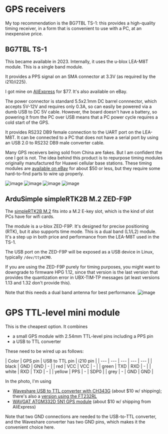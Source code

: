 # GPS receivers

My top recommendation is the BG7TBL TS-1: this provides a high-quality timing receiver, in a form that is convenient to
use with a PC, at an inexpensive price.

## BG7TBL TS-1

This became available in 2023. Internally, it uses the u-blox LEA-M8T module. This is a single band module.

It provides a PPS signal on an SMA connector at 3.3V (as required by the i210/i225).

I got mine on [AliExpress](https://www.aliexpress.com/item/1005005753445408.html) for $77. It's also available on eBay.

The power connector is standard 5.5x2.1mm DC barrel connnector, which accepts 5V-12V and requires only 0.3A, so can easily be powered via a dumb USB to DC 5V cable. However,
the board doesn't have a battery, so powering it from the PC over USB means that
a PC power cycle requires a cold start of the GPS.

It provides RS232 DB9 female connection to the UART port on the LEA-M8T. It can be connected
to a PC that does not have a serial port by using an USB 2.0 to RS232 DB9 male converter cable.

Many GPS receivers being sold from China are fakes. But I am confident the one I got is not. The idea behind this product is
to repurpose timing modules originally manufactured for Huawei cellular base stations. These timing modules
are [available on eBay](https://www.ebay.com/itm/333619130232) for about $50 or less, but they require some hard-to-find parts to wire up properly.

![image](https://github.com/jclark/pc-ptp-ntp-guide/assets/499966/9a823dfd-88b9-40d5-9f61-494286e0f4f7)
![image](https://github.com/jclark/pc-ptp-ntp-guide/assets/499966/566971aa-53ad-4f66-a5a1-9ce91d0d62c9)
![image](https://github.com/jclark/pc-ptp-ntp-guide/assets/499966/991155c1-231b-4677-9071-eee3be45c1bf)
![image](https://github.com/jclark/pc-ptp-ntp-guide/assets/499966/86afd267-66da-45be-a105-f538cc3e5b21)

## ArduSimple simpleRTK2B M.2 ZED-F9P

The [simpleRTK2B M.2](https://www.ardusimple.com/product/simplertk2b-m-2/) fits into a M.2 E-key slot, which is the kind of slot PCs have for wifi cards.

The module is a u-blox ZED-F9P. It's designed for precise positioning (RTK), but it also supports time mode.
This is a dual band (L1/L2) module. It's a step up in both price and performance from the LEA-M8T used in the TS-1.

The USB port on the ZED-F9P will be exposed as a USB device in Linux, typically `/dev/ttyACM0`.

If you are using the ZED-F9P purely for timing purposes, you might want to downgrade to firmware
HPG 1.12, since that version is the last version that provides the quantization error in UBX-TIM-TP messages
(at least versions 1.13 and 1.32 don't provide this).

Note that this needs a dual band antenna for best performance.
![image](https://github.com/jclark/pc-ptp-ntp-guide/assets/499966/e5f35ce8-30de-4bff-a653-6cb765f83cda)

# GPS TTL-level mini module

This is the cheapest option. It combines 

- a small GPS module with 2.54mm TTL-level pins including a PPS pin
- a USB to TTL converter

These need to be wired up as follows:

| Color | GPS pin | USB to TTL pin | i210 pin  |
| --- | --- | --- | --- | --- |
| black | GND | GND | - |
| red | VCC | VCC | - |
| green | TXD | RXD | - | 
| white | RXD | TXD | - |
| yellow | PPS | - | SDP0 | 
| grey | - | GND | GND |

In the photo, I'm using

* [Waveshare USB to TTL converter with CH343G](https://www.waveshare.com/product/usb-to-ttl-b.htm) (about $10 w/ shipping); there's also a [version using the FT232RL](https://www.waveshare.com/usb-to-ttl.htm)
* [WAVGAT ATGM332D 5N1 GPS module](https://www.aliexpress.com/item/1005004402839841.html) (about $10 w/ shipping from AliExpress)

Note that two GND connections are needed to the USB-to-TTL converter, and the Waveshare converter has two GND pins, which makes it the convenient choice here.

